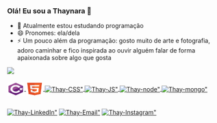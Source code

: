 ### Olá! Eu sou a Thaynara 👩

- 📝 Atualmente estou estudando programação
- 😄 Pronomes: ela/dela
- ⚡ Um pouco além da programação: gosto muito de arte e fotografia, adoro caminhar e fico inspirada ao ouvir alguém falar de forma apaixonada sobre algo que gosta

<div>
  <a href="https://github.com/thayaraujo">
  <img height="160em" src="https://github-readme-stats.vercel.app/api/top-langs/?username=thayaraujo&layout=compact&langs_count=16&theme=dracula"/>
</div>
<div style="display: inline_block"><br>
  <img align="center" alt=Thay-Csharp" height="30" width="40" src="https://raw.githubusercontent.com/devicons/devicon/master/icons/csharp/csharp-original.svg">
  <img align="center" alt=Thay-HTML" height="30" width="40" src="https://raw.githubusercontent.com/devicons/devicon/master/icons/html5/html5-original.svg">  
  <img align="center" alt=Thay-CSS" height="30" width="40" src="https://cdn.jsdelivr.net/gh/devicons/devicon/icons/css3/css3-original.svg">
  <img align="center" alt=Thay-JS" height="30" width="40" src="https://cdn.jsdelivr.net/gh/devicons/devicon/icons/javascript/javascript-original.svg">
  <img align="center" alt=Thay-node" height="30" width="40" src="https://cdn.jsdelivr.net/gh/devicons/devicon/icons/nodejs/nodejs-original.svg">
  <img align="center" alt=Thay-mongo" height="30" width="40" src="https://cdn.jsdelivr.net/npm/devicons@1.8.0/!SVG/mysql.svg">
  
</div>

  ##
  
<div>
  <a href="https://www.linkedin.com/in/thaynara-araujo/" target="_blank"><img align="center" alt=Thay-LinkedIn" height="30" width="40" src="https://cdn.jsdelivr.net/gh/devicons/devicon/icons/linkedin/linkedin-original.svg" target="_blank"></a>
  <a href="mailto:thaynara_araujo1@yahoo.com.br/" target="_blank"><img align="center" alt=Thay-Email" height="30" width="50" src="https://img.shields.io/badge/Email-D14836?style=for-the-badge&logo=email&logoColor=white" target="_blank"></a>
  <a href="https://www.instagram.com/ttthaa/" target="_blank"><img align="center" alt=Thay-Instagram" height="30" width="80" src="https://img.shields.io/badge/-Instagram-%23E4405F?style=for-the-badge&logo=instagram&logoColor=white" target="_blank"></a>
</div>
   
